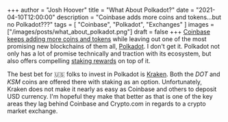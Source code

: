 +++
author = "Josh Hoover"
title = "What About Polkadot?"
date = "2021-04-10T12:00:00"
description = "Coinbase adds more coins and tokens...but no Polkadot???"
tags = [
    "Coinbase",
    "Polkadot",
    "Exchanges"
]
images = ["/images/posts/what_about_polkadot.png"]
draft = false
+++
[Coinbase keeps adding more coins and tokens](https://blog.coinbase.com/1inch-1inch-enjin-coin-enj-nkn-nkn-and-origin-token-ogn-are-now-available-on-coinbase-1bf69a88af25) while leaving out one of the most promising new blockchains of them all, [Polkadot](https://polkadot.network). I don't get it. Polkadot not only has a lot of promise technically and traction with its ecosystem, but also offers compelling [staking rewards](https://www.stakingrewards.com/earn/polkadot) on top of it.

The best bet for 🇺🇸 folks to invest in Polkadot is [Kraken](https://kraken.com). Both the _DOT_ and _KSM_ coins are offered there with staking as an option. Unfortunately, Kraken does not make it nearly as easy as Coinbase and others to deposit USD currency. I'm hopeful they make that better as that is one of the key areas they lag behind Coinbase and Crypto.com in regards to a crypto market exchange.